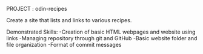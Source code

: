 PROJECT : odin-recipes

Create a site that lists and links to various recipes. 

Demonstrated Skills:
    -Creation of basic HTML webpages and website using links
    -Managing repository through git and GitHub
    -Basic website folder and file organization
    -Format of commit messages